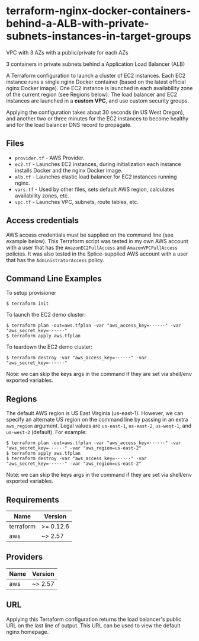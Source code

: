 # terraform-nginx-docker-containers-behind-a-ALB-with-private-subnets-instances-in-target-groups

VPC with 3 AZs with a public/private for each AZs
 
3 containers in private subnets behind a Application Load Balancer (ALB)

A Terraform configuration to launch a cluster of EC2 instances.  Each EC2 instance runs a single nginx Docker container (based on the latest official nginx Docker image).  One EC2 instance is launched in each availability zone of the current region (see Regions below).  The load balancer and EC2 instances are launched in a **custom VPC**, and use custom security groups.

Applying the configuration takes about 30 seconds (in US West Oregon), and another two or three minutes for the EC2 instances to become healthy and for the load balancer DNS record to propagate.

## Files
+ `provider.tf` - AWS Provider.
+ `ec2.tf` - Launches EC2 instances, during initialization each instance installs Docker and the nginx Docker image.
+ `alb.tf` - Launches elastic load balancer for EC2 instances running nginx.
+ `vars.tf` - Used by other files, sets default AWS region, calculates availability zones, etc.
+ `vpc.tf` - Launches VPC, subnets, route tables, etc.

## Access credentials
AWS access credentials must be supplied on the command line (see example below).  This Terraform script was tested in my own AWS account with a user that has the `AmazonEC2FullAccess` and `AmazonVPCFullAccess` policies.  It was also tested in the Splice-supplied AWS account with a user that has the `AdministratorAccess` policy.

## Command Line Examples
To setup provisioner
```
$ terraform init
```

To launch the EC2 demo cluster:
```
$ terraform plan -out=aws.tfplan -var "aws_access_key=······" -var "aws_secret_key=······"
$ terraform apply aws.tfplan
```
To teardown the EC2 demo cluster:
```
$ terraform destroy -var "aws_access_key=······" -var "aws_secret_key=······"
```
Note: we can skip the keys args in the command if they are set via shell/env exported variables.

## Regions
The default AWS region is US East Virginia (us-east-1).  However, we can specify an alternate US region on the command line by passing in an extra `aws_region` argument.  Legal values are `us-east-1`, `us-east-2`, `us-west-1`, and `us-west-2` (default).  For example:
```
$ terraform plan -out=aws.tfplan -var "aws_access_key=······" -var "aws_secret_key=······" -var "aws_region=us-east-2"
$ terraform apply aws.tfplan
$ terraform destroy -var "aws_access_key=······" -var "aws_secret_key=······" -var "aws_region=us-east-2"
```
Note: we can skip the keys args in the command if they are set via shell/env exported variables.

## Requirements

| Name | Version |
|------|---------|
| terraform | >= 0.12.6|
| aws | ~> 2.57 |

## Providers

| Name | Version |
|------|---------|
| aws | ~> 2.57 |

## URL
Applying this Terraform configuration returns the load balancer's public URL on the last line of output.  This URL can be used to view the default nginx homepage.
